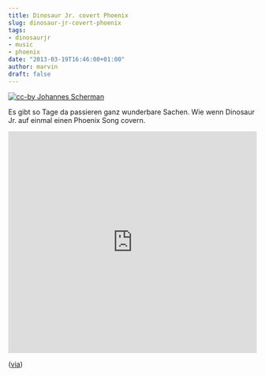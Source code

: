 ```yaml
---
title: Dinosaur Jr. covert Phoenix
slug: dinosaur-jr-covert-phoenix
tags:
- dinosaurjr
- music
- phoenix
date: "2013-03-19T16:46:00+01:00"
author: marvin
draft: false
---
```

[![cc-by Johannes Scherman](/images/1024px-Dinosaur_Jr._at_WTAI_in_Stockholm.jpg)](https://en.wikipedia.org/wiki/File:Dinosaur_Jr._at_WTAI_in_Stockholm.jpg)

Es gibt so Tage da passieren ganz wunderbare Sachen. Wie wenn Dinosaur
Jr. auf einmal einen Phoenix Song covern.

<iframe width="100%" height="450" scrolling="no" frameborder="no" src="https://w.soundcloud.com/player/?url=https%3A//api.soundcloud.com/tracks/83226180&amp;auto_play=false&amp;hide_related=false&amp;show_comments=true&amp;show_user=true&amp;show_reposts=false&amp;visual=true"></iframe>

([via](http://www.spin.com/articles/phoenix-dinosaur-jr-entertainment-cover-remix-bankrupt))